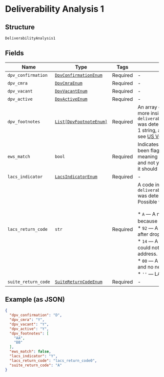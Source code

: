 
# Deliverability Analysis 1

## Structure

`DeliverabilityAnalysis1`

## Fields

| Name | Type | Tags | Description |
|  --- | --- | --- | --- |
| `dpv_confirmation` | [`DpvConfirmationEnum`](../../doc/models/dpv-confirmation-enum.md) | Required | - |
| `dpv_cmra` | [`DpvCmraEnum`](../../doc/models/dpv-cmra-enum.md) | Required | - |
| `dpv_vacant` | [`DpvVacantEnum`](../../doc/models/dpv-vacant-enum.md) | Required | - |
| `dpv_active` | [`DpvActiveEnum`](../../doc/models/dpv-active-enum.md) | Required | - |
| `dpv_footnotes` | [`List[DpvFootnoteEnum]`](../../doc/models/dpv-footnote-enum.md) | Required | An array of 2-character strings that gives more insight into how `deliverability_analysis[dpv_confirmation]` was determined. Will always include at least 1 string, and can include up to 3. For details, see [US Verification Details](#tag/US-Verification-Types). |
| `ews_match` | `bool` | Required | Indicates whether or not an address has been flagged in the <a href="https://docs.informatica.com/data-engineering/data-engineering-quality/10-4-0/address-validator-port-reference/postal-carrier-certification-data-ports/early-warning-system-return-code.html" target="_blank">Early Warning System</a>, meaning the address is under development and not yet ready to receive mail. However, it should become available in a few months. |
| `lacs_indicator` | [`LacsIndicatorEnum`](../../doc/models/lacs-indicator-enum.md) | Required | - |
| `lacs_return_code` | `str` | Required | A code indicating how `deliverability_analysis[lacs_indicator]` was determined.<br>Possible values are:<br><br>* `A` — A new address was produced because a match was found in LACS<sup>Link</sup>.<br>* `92` — A LACS<sup>Link</sup> record was matched after dropping secondary information.<br>* `14` — A match was found in LACS<sup>Link</sup>, but could not be converted to a deliverable address.<br>* `00` — A match was not found in LACS<sup>Link</sup>, and no new address was produced.<br>* `''` — LACS<sup>Link</sup> was not attempted. |
| `suite_return_code` | [`SuiteReturnCodeEnum`](../../doc/models/suite-return-code-enum.md) | Required | - |

## Example (as JSON)

```json
{
  "dpv_confirmation": "D",
  "dpv_cmra": "Y",
  "dpv_vacant": "Y",
  "dpv_active": "Y",
  "dpv_footnotes": [
    "AA",
    "BB"
  ],
  "ews_match": false,
  "lacs_indicator": "Y",
  "lacs_return_code": "lacs_return_code0",
  "suite_return_code": "A"
}
```

